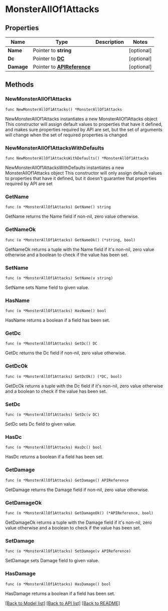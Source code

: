 # MonsterAllOf1Attacks

## Properties

Name | Type | Description | Notes
------------ | ------------- | ------------- | -------------
**Name** | Pointer to **string** |  | [optional] 
**Dc** | Pointer to [**DC**](DC.md) |  | [optional] 
**Damage** | Pointer to [**APIReference**](APIReference.md) |  | [optional] 

## Methods

### NewMonsterAllOf1Attacks

`func NewMonsterAllOf1Attacks() *MonsterAllOf1Attacks`

NewMonsterAllOf1Attacks instantiates a new MonsterAllOf1Attacks object
This constructor will assign default values to properties that have it defined,
and makes sure properties required by API are set, but the set of arguments
will change when the set of required properties is changed

### NewMonsterAllOf1AttacksWithDefaults

`func NewMonsterAllOf1AttacksWithDefaults() *MonsterAllOf1Attacks`

NewMonsterAllOf1AttacksWithDefaults instantiates a new MonsterAllOf1Attacks object
This constructor will only assign default values to properties that have it defined,
but it doesn't guarantee that properties required by API are set

### GetName

`func (o *MonsterAllOf1Attacks) GetName() string`

GetName returns the Name field if non-nil, zero value otherwise.

### GetNameOk

`func (o *MonsterAllOf1Attacks) GetNameOk() (*string, bool)`

GetNameOk returns a tuple with the Name field if it's non-nil, zero value otherwise
and a boolean to check if the value has been set.

### SetName

`func (o *MonsterAllOf1Attacks) SetName(v string)`

SetName sets Name field to given value.

### HasName

`func (o *MonsterAllOf1Attacks) HasName() bool`

HasName returns a boolean if a field has been set.

### GetDc

`func (o *MonsterAllOf1Attacks) GetDc() DC`

GetDc returns the Dc field if non-nil, zero value otherwise.

### GetDcOk

`func (o *MonsterAllOf1Attacks) GetDcOk() (*DC, bool)`

GetDcOk returns a tuple with the Dc field if it's non-nil, zero value otherwise
and a boolean to check if the value has been set.

### SetDc

`func (o *MonsterAllOf1Attacks) SetDc(v DC)`

SetDc sets Dc field to given value.

### HasDc

`func (o *MonsterAllOf1Attacks) HasDc() bool`

HasDc returns a boolean if a field has been set.

### GetDamage

`func (o *MonsterAllOf1Attacks) GetDamage() APIReference`

GetDamage returns the Damage field if non-nil, zero value otherwise.

### GetDamageOk

`func (o *MonsterAllOf1Attacks) GetDamageOk() (*APIReference, bool)`

GetDamageOk returns a tuple with the Damage field if it's non-nil, zero value otherwise
and a boolean to check if the value has been set.

### SetDamage

`func (o *MonsterAllOf1Attacks) SetDamage(v APIReference)`

SetDamage sets Damage field to given value.

### HasDamage

`func (o *MonsterAllOf1Attacks) HasDamage() bool`

HasDamage returns a boolean if a field has been set.


[[Back to Model list]](../README.md#documentation-for-models) [[Back to API list]](../README.md#documentation-for-api-endpoints) [[Back to README]](../README.md)


